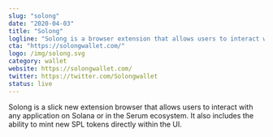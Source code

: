 ```yaml
---
slug: "solong"
date: "2020-04-03"
title: "Solong"
logline: "Solong is a browser extension that allows users to interact with Solana or Serum applications."
cta: "https://solongwallet.com/"
logo: /img/solong.svg
category: wallet
website: https://solongwallet.com/
twitter: https://twitter.com/Solongwallet
status: live
---
```


Solong is a slick new extension browser that allows users to interact with any application on Solana or in the Serum ecosystem. It also includes the ability to mint new SPL tokens directly within the UI.

